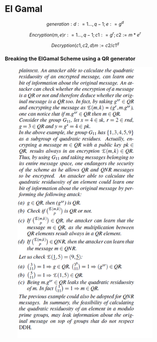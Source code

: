 # El Gamal

$$
generation :	d : = {1 …, q-1} ;  e : = g^d
$$

$$
Encryption(m,e)	 r: = {1 …, q-1} ;  c1 : = g^r ; c2 :=m*e^r
$$

$$
Decryption(c1,c2,d)	 m:= c2/c1^d
$$

### Breaking the ElGamal Scheme using a QR generator

<figure><img src="../../.gitbook/assets/image (8).png" alt=""><figcaption></figcaption></figure>

